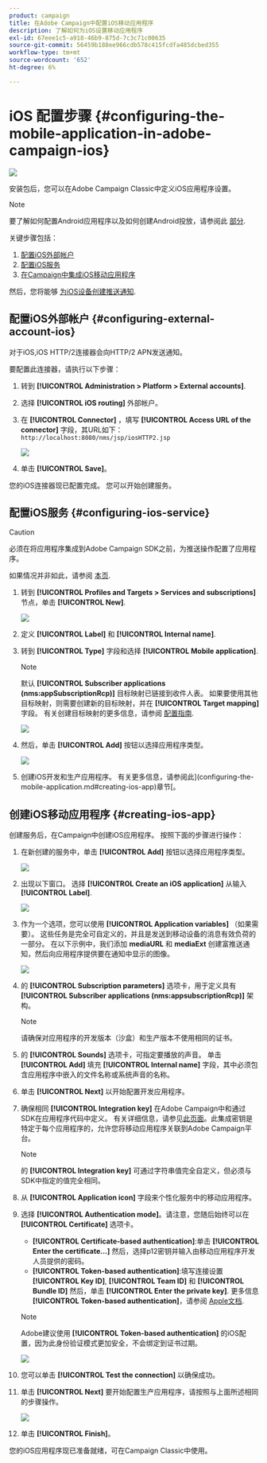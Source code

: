 ```yaml
---
product: campaign
title: 在Adobe Campaign中配置iOS移动应用程序
description: 了解如何为iOS设置移动应用程序
exl-id: 67eee1c5-a918-46b9-875d-7c3c71c00635
source-git-commit: 56459b188ee966cdb578c415fcdfa485dcbed355
workflow-type: tm+mt
source-wordcount: '652'
ht-degree: 6%

---
```


# iOS 配置步骤 {#configuring-the-mobile-application-in-adobe-campaign-ios}

![](../../assets/common.svg)

安装包后，您可以在Adobe Campaign Classic中定义iOS应用程序设置。

>[!NOTE]
>
>要了解如何配置Android应用程序以及如何创建Android投放，请参阅此 [部分](configuring-the-mobile-application-android.md).

关键步骤包括：

1. [配置iOS外部帐户](#configuring-external-account-ios)
1. [配置iOS服务](#configuring-ios-service)
1. [在Campaign中集成iOS移动应用程序](#creating-ios-app)

然后，您将能够 [为iOS设备创建推送通知](create-notifications-ios.md).


## 配置iOS外部帐户 {#configuring-external-account-ios}

对于iOS,iOS HTTP/2连接器会向HTTP/2 APN发送通知。

要配置此连接器，请执行以下步骤：

1. 转到 **[!UICONTROL Administration > Platform > External accounts]**.
1. 选择 **[!UICONTROL iOS routing]** 外部帐户。
1. 在 **[!UICONTROL Connector]** ，填写 **[!UICONTROL Access URL of the connector]** 字段，其URL如下： ```http://localhost:8080/nms/jsp/iosHTTP2.jsp```

   ![](assets/nmac_connectors.png)

1. 单击 **[!UICONTROL Save]**。

您的iOS连接器现已配置完成。 您可以开始创建服务。

## 配置iOS服务 {#configuring-ios-service}

>[!CAUTION]
>
>必须在将应用程序集成到Adobe Campaign SDK之前，为推送操作配置了应用程序。
>
>如果情况并非如此，请参阅 [本页](https://developer.apple.com/documentation/usernotifications).

1. 转到 **[!UICONTROL Profiles and Targets > Services and subscriptions]** 节点，单击 **[!UICONTROL New]**.

   ![](assets/nmac_service_1.png)

1. 定义 **[!UICONTROL Label]** 和 **[!UICONTROL Internal name]**.
1. 转到 **[!UICONTROL Type]** 字段和选择 **[!UICONTROL Mobile application]**.

   >[!NOTE]
   >
   >默认 **[!UICONTROL Subscriber applications (nms:appSubscriptionRcp)]** 目标映射已链接到收件人表。 如果要使用其他目标映射，则需要创建新的目标映射，并在 **[!UICONTROL Target mapping]** 字段。 有关创建目标映射的更多信息，请参阅 [配置指南](../../configuration/using/about-custom-recipient-table.md).

   ![](assets/nmac_ios.png)

1. 然后，单击 **[!UICONTROL Add]** 按钮以选择应用程序类型。

   ![](assets/nmac_service_2.png)

1. 创建iOS开发和生产应用程序。 有关更多信息，请参阅此](configuring-the-mobile-application.md#creating-ios-app)章节[。

## 创建iOS移动应用程序 {#creating-ios-app}

创建服务后，在Campaign中创建iOS应用程序。 按照下面的步骤进行操作：

1. 在新创建的服务中，单击 **[!UICONTROL Add]** 按钮以选择应用程序类型。

   ![](assets/nmac_service_2.png)

1. 出现以下窗口。 选择 **[!UICONTROL Create an iOS application]** 从输入 **[!UICONTROL Label]**.

   ![](assets/nmac_ios_2.png)

1. 作为一个选项，您可以使用 **[!UICONTROL Application variables]** （如果需要）。 这些任务是完全可自定义的，并且是发送到移动设备的消息有效负荷的一部分。
在以下示例中，我们添加 **mediaURL** 和 **mediaExt** 创建富推送通知，然后向应用程序提供要在通知中显示的图像。

   ![](assets/nmac_ios_3.png)

1. 的 **[!UICONTROL Subscription parameters]** 选项卡，用于定义具有 **[!UICONTROL Subscriber applications (nms:appsubscriptionRcp)]** 架构。

   >[!NOTE]
   >
   >请确保对应用程序的开发版本（沙盒）和生产版本不使用相同的证书。

1. 的 **[!UICONTROL Sounds]** 选项卡，可指定要播放的声音。 单击 **[!UICONTROL Add]** 填充 **[!UICONTROL Internal name]** 字段，其中必须包含应用程序中嵌入的文件名称或系统声音的名称。

1. 单击 **[!UICONTROL Next]** 以开始配置开发应用程序。

1. 确保相同 **[!UICONTROL Integration key]** 在Adobe Campaign中和通过SDK在应用程序代码中定义。 有关详细信息，请参见[此页面](integrating-campaign-sdk-into-the-mobile-application.md)。此集成密钥是特定于每个应用程序的，允许您将移动应用程序关联到Adobe Campaign平台。

   >[!NOTE]
   >
   > 的 **[!UICONTROL Integration key]** 可通过字符串值完全自定义，但必须与SDK中指定的值完全相同。

1. 从 **[!UICONTROL Application icon]** 字段来个性化服务中的移动应用程序。

1. 选择 **[!UICONTROL Authentication mode]**。请注意，您随后始终可以在 **[!UICONTROL Certificate]** 选项卡。
   * **[!UICONTROL Certificate-based authentication]**:单击 **[!UICONTROL Enter the certificate...]**  然后，选择p12密钥并输入由移动应用程序开发人员提供的密码。
   * **[!UICONTROL Token-based authentication]**:填写连接设置 **[!UICONTROL Key ID]**, **[!UICONTROL Team ID]** 和 **[!UICONTROL Bundle ID]** 然后，单击 **[!UICONTROL Enter the private key]**. 更多信息 **[!UICONTROL Token-based authentication]**，请参阅 [Apple文档](https://developer.apple.com/documentation/usernotifications/setting_up_a_remote_notification_server/establishing_a_token-based_connection_to_apns).

   >[!NOTE]
   >
   > Adobe建议使用 **[!UICONTROL Token-based authentication]** 的iOS配置，因为此身份验证模式更加安全，不会绑定到证书过期。

   ![](assets/nmac_ios_4.png)

1. 您可以单击 **[!UICONTROL Test the connection]** 以确保成功。

1. 单击 **[!UICONTROL Next]** 要开始配置生产应用程序，请按照与上面所述相同的步骤操作。

   ![](assets/nmac_ios_5.png)

1. 单击 **[!UICONTROL Finish]**。

您的iOS应用程序现已准备就绪，可在Campaign Classic中使用。

